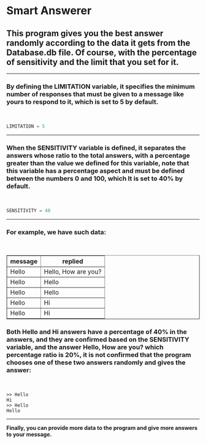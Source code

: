 # Smart Answerer

## This program gives you the best answer randomly according to the data it gets from the Database.db file. Of course, with the percentage of sensitivity and the limit that you set for it.

<hr>

### By defining the LIMITATION variable, it specifies the minimum number of responses that must be given to a message like yours to respond to it, which is set to 5 by default.

<br>

```python
LIMITATION = 5
```

<hr>

### When the SENSITIVITY variable is defined, it separates the answers whose ratio to the total answers, with a percentage greater than the value we defined for this variable, note that this variable has a percentage aspect and must be defined between the numbers 0 and 100, which It is set to 40% by default.

<br>

```python
SENSITIVITY = 40
```

<hr>

### For example, we have such data:

<br>

<table border>
    <thead>
        <tr>
            <th>message</th>
            <th>replied</th>
        </tr>
    </thead>
    <tbody>
        <tr>
            <td>Hello</td>
            <td>Hello, How are you?</td>
        </tr>
        <tr>
            <td>Hello</td>
            <td>Hello</td>
        </tr>
        <tr>
            <td>Hello</td>
            <td>Hello</td>
        </tr>
        <tr>
            <td>Hello</td>
            <td>Hi</td>
        </tr>
        <tr>
            <td>Hello</td>
            <td>Hi</td>
        </tr>
    </tbody>
</table>

### Both Hello and Hi answers have a percentage of 40% in the answers, and they are confirmed based on the SENSITIVITY variable, and the answer Hello, How are you? which percentage ratio is 20%, it is not confirmed that the program chooses one of these two answers randomly and gives the answer:

<br>

```console
>> Hello
Hi
>> Hello
Hello
```

<hr>

**Finally, you can provide more data to the program and give more answers to your message.**
